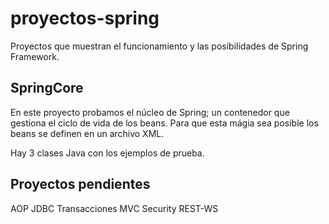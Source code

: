 # proyectos-spring
Proyectos que muestran el funcionamiento y las posibilidades de Spring Framework.

SpringCore
-----------
En este proyecto probamos el núcleo de Spring; un contenedor 
que gestiona el ciclo de vida de los beans.
Para que esta mágia sea posible los beans se definen en un archivo XML.

Hay 3 clases Java con los ejemplos de prueba.

Proyectos pendientes
--------------------
AOP
JDBC
Transacciones
MVC
Security
REST-WS

